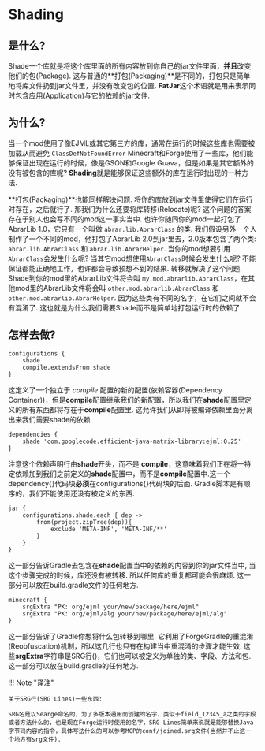 # Shading

## 是什么?

Shade一个库就是将这个库里面的所有内容放到你自己的jar文件里面，**并且**改变他们的包(Package). 这与普通的**打包(Packaging)**是不同的，打包只是简单地将库文件扔到jar文件里，并没有改变包的位置. **FatJar**这个术语就是用来表示同时包含应用(Application)与它的依赖的jar文件.

## 为什么?

当一个mod使用了像EJML或其它第三方的库，通常在运行的时候这些库也需要被加载从而避免 `ClassDefNotFoundError` Minecraft和Forge使用了一些库，他们能够保证出现在运行的时候，像是GSON和Google Guava，但是如果是其它额外的没有被包含的库呢? **Shading**就是能够保证这些额外的库在运行时出现的一种方法.

**打包(Packaging)**也能同样解决问题. 将你的库放到jar文件里使得它们在运行时存在，之后就行了. 那我们为什么还要将库转移(Relocate)呢? 这个问题的答案存在于别人也会写不同的mod这一事实当中. 也许你随同你的mod一起打包了AbrarLib 1.0，它只有一个叫做 `abrar.lib.AbrarClass` 的类. 我们假设另外一个人制作了一个不同的mod，他打包了AbrarLib 2.0到jar里去，2.0版本包含了两个类: `abrar.lib.AbrarClass` 和 `abrar.lib.AbrarHelper`. 当你的mod想要引用`AbrarClass`会发生什么呢? 当其它mod想使用`AbrarClass`时候会发生什么呢? 不能保证都能正确地工作，也许都会导致预想不到的结果. 转移就解决了这个问题. Shade到你的mod里的AbrarLib文件将会叫 `my.mod.abrarlib.AbrarClass`，在其他mod里的AbrarLib文件将会叫 `other.mod.abrarlib.AbrarClass` 和 `other.mod.abrarlib.AbrarHelper`. 因为这些类有不同的名字，在它们之间就不会有混淆了. 这也就是为什么我们需要Shade而不是简单地打包运行时的依赖了.

## 怎样去做?

```
configurations {
    shade
    compile.extendsFrom shade
}
```

这定义了一个独立于 *compile* 配置的新的配置(依赖容器(Dependency Container))，但是**compile**配置继承我们的新配置，所以我们在**shade**配置里定义的所有东西都将存在于**compile**配置里. 这允许我们从即将被编译依赖里面分离出来我们需要shade的依赖.

```
dependencies {
    shade 'com.googlecode.efficient-java-matrix-library:ejml:0.25'
}
```

注意这个依赖声明行由**shade**开头，而不是 **compile**，这意味着我们正在将一特定依赖加到我们之前定义的**shade**配置中，而不是**compile**配置中.这一个dependency{}代码块**必须**在configurations{}代码块的后面. Gradle脚本是有顺序的，我们不能使用还没有被定义的东西.

```
jar {
    configurations.shade.each { dep ->
        from(project.zipTree(dep)){
            exclude 'META-INF', 'META-INF/**'
        }
    }
}
```

这一部分告诉Gradle去包含在**shade**配置当中的依赖的内容到你的jar文件当中, 当这个步骤完成的时候，库还没有被转移. 所以任何库的重复都可能会很麻烦. 这一部分可以放在build.gradle文件的任何地方.

```
minecraft {
    srgExtra "PK: org/ejml your/new/package/here/ejml"
    srgExtra "PK: org/ejml/alg your/new/package/here/ejml/alg"
}
```

这一部分告诉了Gradle你想将什么包转移到哪里. 它利用了ForgeGradle的重混淆(Reobfuscation)机制，所以这几行也只有在构建当中重混淆的步骤才能生效. 这些**srgExtra**字符串是SRG行()，它们也可以被定义为单独的类、字段、方法和包. 这一部分可以放在build.gradle的任何地方.

!!! Note "译注"

	关于SRG行(SRG Lines)一些东西: 

	SRG名是以Searge命名的，为了多版本通用而创建的名字，类似于field_12345_a之类的字段或者方法什么的，也是现在Forge运行时使用的名字，SRG Lines简单来说就是能够替换Java字节码内容的指令，具体写法什么的可以参考MCP的conf/joined.srg文件(当然并不止这一个地方有srg文件).